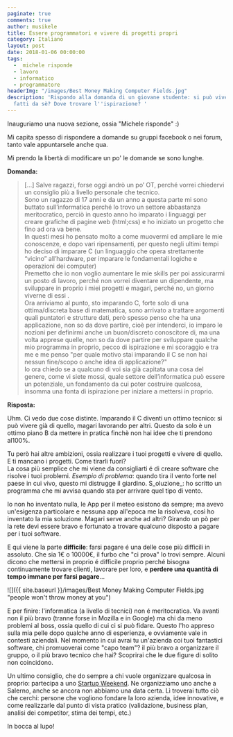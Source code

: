 ```yaml
---
paginate: true
comments: true
author: musikele
title: Essere programmatori e vivere di progetti propri
category: Italiano
layout: post
date: 2018-01-06 00:00:00
tags:
  -  michele risponde
  - lavoro
  - informatico
  - programmatore
headerImg: "/images/Best Money Making Computer Fields.jpg"
description: 'Rispondo alla domanda di un giovane studente: si può vivere di programmi
  fatti da sè? Dove trovare l''ispirazione? '
---
```

Inauguriamo una nuova sezione, ossia "Michele risponde" :)

Mi capita spesso di rispondere a domande su gruppi facebook o nei forum, tanto vale appuntarsele anche qua.

Mi prendo la libertà di modificare un po' le domande se sono lunghe.

**Domanda:**

> \[...\] Salve ragazzi, forse oggi andrò un po’ OT, perché vorrei chiedervi un consiglio più a livello personale che tecnico.  
> Sono un ragazzo di 17 anni e da un anno a questa parte mi sono buttato  sull’informatica perché lo trovo un settore abbastanza meritocratico,  perciò in questo anno ho imparato i linguaggi per creare grafiche di  pagine web (html;css) e ho iniziato un progetto che fino ad ora va bene.  
> In questi mesi ho pensato molto a come muovermi ed ampliare le mie  conoscenze, e dopo vari ripensamenti, per questo negli ultimi tempi ho  deciso di imparare C (un linguaggio che opera strettamente “vicino”  all’hardware, per imparare le fondamentali logiche e operazioni dei  computer)  
> Premetto che io non voglio aumentare le mie skills per poi  assicurarmi un posto di lavoro, perché non vorrei diventare un  dipendente, ma sviluppare in proprio i miei progetti e magari, perché  no, un giorno viverne di essi .  
> Ora arriviamo al punto, sto  imparando C, forte solo di una ottima/discreta base di matematica, sono arrivato a trattare argomenti quali puntatori e strutture dati, però spesso penso che ha una applicazione, non so da dove partire, cioè per intenderci, io imparo le nozioni per definirmi anche un buon/discreto conoscitore di, ma una volta apprese quelle, non so da dove partire per sviluppare qualche mio programma in proprio, pecco di ispirazione e mi scoraggio e tra me e me penso "per quale motivo stai imparando il C se non  hai nessun fine/scopo o anche idea di applicazione?"  
> Io ora chiedo se a qualcuno di voi sia già capitata una cosa del genere, come vi siete mossi, quale settore dell’informatica può essere un potenziale, un  fondamento da cui poter costruire qualcosa, insomma una fonta di  ispirazione per iniziare a mettersi in proprio.

**Risposta:**

Uhm.  Ci vedo due cose distinte. Imparando il C diventi un ottimo tecnico: si può vivere già di quello, magari lavorando per altri. Questo da solo è un ottimo piano B da mettere in pratica finchè non hai idee che ti prendono al100%. 

Tu però hai altre ambizioni, ossia realizzare i tuoi progetti e vivere di quello. E ti mancano i progetti. Come tirarli fuori?  
La  cosa più semplice che mi viene da consigliarti é di creare software che risolve i tuoi problemi. _Esempio di problema_: quando tira il vento forte nel paese in cui  vivo, questo mi distrugge il giardino. S_oluzione_: ho  scritto un programma che mi avvisa quando sta per arrivare quel tipo di  vento.

Io non ho inventato nulla, le App per  il meteo esistono da sempre; ma avevo un'esigenza particolare e nessuna app all'epoca me la risolveva, così ho inventato la mia soluzione. Magari serve anche ad altri? Girando un pò per la rete devi essere bravo e fortunato a trovare qualcuno disposto a pagare per i tuoi software.

E  qui viene la parte **difficile**: farsi pagare é una delle cose più difficili in assoluto. Che sia 1€ o 10000€, il furbo che "ci prova" lo  trovi sempre. Alcuni dicono che mettersi in proprio é difficile proprio  perché bisogna continuamente trovare clienti, lavorare per loro, e  **perdere una quantità di tempo immane per farsi pagare**...

![]({{ site.baseurl }}/images/Best Money Making Computer Fields.jpg "people won't throw money at you")

E  per finire: l'informatica (a livello di tecnici) non é meritocratica. Va avanti non il più bravo (tranne forse in Mozilla e in Google) ma chi da meno problemi al boss, ossia quello di cui ci si può fidare. Questo l'ho appreso sulla mia pelle dopo qualche anno di esperienza, e ovviamente vale in contesti aziendali. Nel momento in cui avrai tu un'azienda coi tuoi fantastici software, chi promuoverai come "capo team"? il più bravo a organizzare il gruppo, o il più bravo tecnico che hai? Scoprirai che le due figure di solito non coincidono.

Un ultimo consiglio, che do sempre a chi vuole organizzare qualcosa in proprio: partecipa a uno [Startup Weekend](https://www.google.it/search?q=startup+weekend+italia&ie=utf-8&oe=utf-8&client=firefox-b-ab&gfe_rd=cr&dcr=0&ei=1FBRWoqRCqHBXvOUqYgG). Ne organizziamo uno anche a Salerno, anche se ancora non abbiamo una data certa. Lì troverai tutto ciò che cerchi: persone che vogliono fondare la loro azienda, idee innovative, e come realizzarle dal punto di vista pratico (validazione, business plan, analisi dei competitor, stima dei tempi, etc.)

In bocca al lupo!